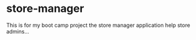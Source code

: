 # store-manager
This is for my boot camp project 
the store manager application help store admins...
